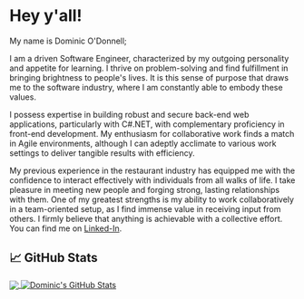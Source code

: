 # Hey y'all!
My name is Dominic O'Donnell;

I am a driven Software Engineer, characterized by my outgoing personality and appetite for learning. I thrive on problem-solving and find fulfillment in bringing brightness to people's lives. It is this sense of purpose that draws me to the software industry, where I am constantly able to embody these values.

I possess expertise in building robust and secure back-end web applications, particularly with C#.NET, with complementary proficiency in front-end development. My enthusiasm for collaborative work finds a match in Agile environments, although I can adeptly acclimate to various work settings to deliver tangible results with efficiency.

My previous experience in the restaurant industry has equipped me with the confidence to interact effectively with individuals from all walks of life. I take pleasure in meeting new people and forging strong, lasting relationships with them. One of my greatest strengths is my ability to work collaboratively in a team-oriented setup, as I find immense value in receiving input from others. I firmly believe that anything is achievable with a collective effort. You can find me on [Linked-In][3].

## &#x1f4c8; GitHub Stats

<a href="https://github.com/Dominicod/Dominicod">
  <img align="center" src="https://github-readme-stats.vercel.app/api/top-langs/?username=dominicod&hide=html,css,scss&theme=tokyonight&langs_count=3" />
</a><a href="https://github.com/Dominicod/Dominicod">
  <img align="center" src="https://github-readme-stats.vercel.app/api?username=dominicod&count_private=true&show_icons=true&theme=tokyonight" alt="Dominic's GitHub Stats" />
</a>

<!-- icons with padding -->

[1.1]: http://i.imgur.com/tXSoThF.png (twitter icon with padding)
[2.1]: http://i.imgur.com/0o48UoR.png (github icon with padding)

<!-- icons without padding -->

[1.2]: http://i.imgur.com/wWzX9uB.png (twitter icon without padding)
[2.2]: http://i.imgur.com/9I6NRUm.png (github icon without padding)
[3.2]: https://raw.githubusercontent.com/MartinHeinz/MartinHeinz/master/linkedin-3-16.png (LinkedIn icon without padding)


<!-- links to your social media accounts -->

[2]: https://github.com/Dominicod
[3]: https://www.linkedin.com/in/dominic-odonnell/


<!-- Resources -->
<!-- Icons: https://simpleicons.org/ -->
<!-- GitHub Stats: https://github.com/anuraghazra/github-readme-stats -->
<!-- Emojis: https://emojipedia.org/emoji/ -->
<!-- HTML Emojis: https://www.fileformat.info/index.htm -->
<!-- Shields: https://shields.io/ -->
<!-- Awesome GitHub Profile README: https://github.com/abhisheknaiidu/awesome-github-profile-readme -->
